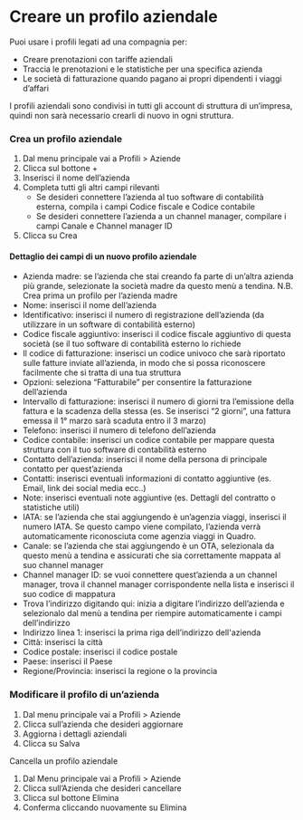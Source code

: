 # Creare un profilo aziendale

Puoi usare i profili legati ad una compagnia per:

* Creare prenotazioni con tariffe aziendali
* Traccia le prenotazioni e le statistiche per una specifica azienda
* Le società di fatturazione quando pagano ai propri dipendenti i viaggi d’affari

I profili aziendali sono condivisi in tutti gli account di struttura di un’impresa, quindi non sarà necessario crearli di nuovo in ogni struttura.

### Crea un profilo aziendale

1. Dal menu principale vai a Profili > Aziende
2. Clicca sul bottone +
3. Inserisci il nome dell’azienda
4. Completa tutti gli altri campi rilevanti
    * Se desideri connettere l’azienda al tuo software di contabilità esterna, compila i campi Codice fiscale e Codice contabile
    * Se desideri connettere l’azienda a un channel manager, compilare i campi Canale e Channel manager ID
5. Clicca su Crea

#### Dettaglio dei campi di un nuovo profilo aziendale

* Azienda madre: se l’azienda che stai creando fa parte di un’altra azienda più grande, selezionate la società madre da questo menù a tendina. 
    N.B. Crea prima un profilo per l’azienda madre
* Nome: inserisci il nome dell’azienda
* Identificativo: inserisci il numero di registrazione dell’azienda (da utilizzare in un software di contabilità esterno)
* Codice fiscale aggiuntivo: inserisci il codice fiscale aggiuntivo di questa società (se il tuo software di contabilità esterno lo richiede
* Il codice di fatturazione: inserisci un codice univoco che sarà riportato sulle fatture inviate all’azienda, in modo che si possa riconoscere facilmente che si tratta di una tua struttura
* Opzioni: seleziona “Fatturabile” per consentire la fatturazione dell’azienda
* Intervallo di fatturazione: inserisci il numero di giorni tra l’emissione della fattura e la scadenza della stessa (es. Se inserisci “2 giorni”, una fattura emessa il 1° marzo sarà scaduta entro il 3 marzo)
* Telefono:  inserisci il numero di telefono dell’azienda
* Codice contabile: inserisci un codice contabile per mappare questa struttura con il tuo software di contabilità esterno
* Contatto dell’azienda: inserisci il nome della persona di principale contatto per quest’azienda
* Contatti: inserisci eventuali informazioni di contatto aggiuntive (es. Email, link dei social media ecc..)
* Note: inserisci eventuali note aggiuntive (es. Dettagli del contratto o statistiche utili)
* IATA: se l’azienda che stai aggiungendo è un’agenzia viaggi, inserisci il numero IATA. Se questo campo viene compilato, l’azienda verrà automaticamente riconosciuta come agenzia viaggi in Quadro.
* Canale: se l’azienda che stai aggiungendo è un OTA, selezionala da questo menù a tendina e assicurati che sia correttamente mappata al suo channel manager
* Channel manager ID: se vuoi connettere quest’azienda a un channel manager, trova il channel manager corrispondente nella lista e inserisci il suo codice di mappatura
* Trova l’indirizzo digitando qui: inizia a digitare l’indirizzo dell’azienda e selezionalo dal menù a tendina per riempire automaticamente i campi dell’indirizzo
* Indirizzo linea 1: inserisci la prima riga dell’indirizzo dell'azienda
* Città: inserisci la città
* Codice postale: inserisci il codice postale 
* Paese: inserisci il Paese
* Regione/Provincia: inserisci la regione o la provincia

### Modificare il profilo di un’azienda

1. Dal menu principale vai a Profili > Aziende
2. Clicca sull’azienda che desideri aggiornare
3. Aggiorna i dettagli aziendali
4. Clicca su Salva

Cancella un profilo aziendale

1. Dal Menu principale vai a Profili > Aziende
2. Clicca sull’Azienda che desideri cancellare
3. Clicca sul bottone Elimina
4. Conferma cliccando nuovamente su Elimina